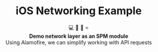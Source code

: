 <h1 align="center">iOS Networking Example</h1>

<div align="center">
💻 🦊 🌸 ⭐️
</div>
<div align="center">
<strong>Demo network layer as an SPM module</strong>
</div>
<div align="center">
Using Alamofire, we can simplify working with API requests
</div>

<br />
